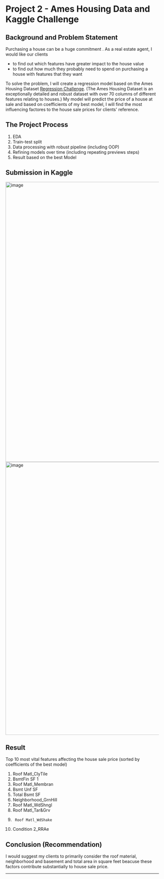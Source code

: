 # Project 2 - Ames Housing Data and Kaggle Challenge

## Background and Problem Statement

Purchasing a house can be a huge commitment . As a real estate agent, I  would like our clients 
- to find out which features have greater impact to the house value
- to find out how much they probably need to spend on purchasing a house with features that they want

To solve the problem, I will create a regression model based on the Ames Housing Dataset [Regression Challenge](https://www.kaggle.com/t/2dde5663e03b4165b853ff65e723c26d). (The Ames Housing Dataset is an exceptionally detailed and robust dataset with over 70 columns of different features relating to houses.) My model will predict the price of a house at sale and based on coefficients of my best model, I will find the most influencing factores to the house sale prices for clients' reference.




## The Project Process
1. EDA
2. Train-test split
3. Data processing with robust pipeline (including OOP)
4. Refining models over time (including repeating previews steps)
6. Result based on the best Model



## Submission in Kaggle


<img width="918" alt="image" src="https://user-images.githubusercontent.com/68343996/197802866-3d220775-5444-4dae-ba7c-fbe1f785304d.png">
<img width="895" alt="image" src="https://user-images.githubusercontent.com/68343996/198825021-3ab0a707-0c51-41c1-b9af-03b5f83a555a.png">


## Result
Top 10 most vital features affecting the house sale price (sorted by coefficients of the best model)

1.	  Roof Matl_ClyTile	 
2.	  BsmtFin SF 1	 
3.	  Roof Matl_Membran	 
4.	  Bsmt Unf SF	 
5.	  Total Bsmt SF	 
6.    Neighborhood_GrnHill	 
7. 	  Roof Matl_WdShngl	 
8.	  Roof Matl_Tar&Grv	 
9.  	Roof Matl_WdShake	 
10.   Condition 2_RRAe

## Conclusion (Recommendation)

I would suggest my clients to primarily consider the roof material, neighborhood and basement and total area in square feet beacuse these factors contribute substantially to house sale price.


---

